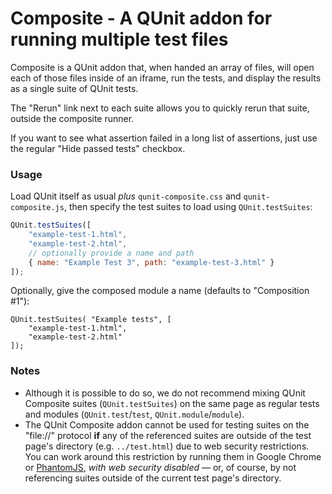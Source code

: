 Composite - A QUnit addon for running multiple test files
================================

Composite is a QUnit addon that, when handed an array of files, will
open each of those files inside of an iframe, run the tests, and
display the results as a single suite of QUnit tests.

The "Rerun" link next to each suite allows you to quickly rerun that suite,
outside the composite runner.

If you want to see what assertion failed in a long list of assertions,
just use the regular "Hide passed tests" checkbox.

### Usage ###

Load QUnit itself as usual _plus_ `qunit-composite.css` and `qunit-composite.js`,
then specify the test suites to load using `QUnit.testSuites`:

```js
QUnit.testSuites([
    "example-test-1.html",
    "example-test-2.html",
    // optionally provide a name and path
    { name: "Example Test 3", path: "example-test-3.html" }
]);
```

Optionally, give the composed module a name (defaults to "Composition #1"):

```
QUnit.testSuites( "Example tests", [
    "example-test-1.html",
    "example-test-2.html"
]);
```

### Notes ###
 - Although it is possible to do so, we do not recommend mixing QUnit Composite suites (`QUnit.testSuites`) on the same page
   as regular tests and modules (`QUnit.test`/`test`, `QUnit.module`/`module`).
 - The QUnit Composite addon cannot be used for testing suites on the "file://" protocol **if** any of the referenced suites
   are outside of the test page's directory (e.g. `../test.html`) due to web security restrictions. You can work around this
   restriction by running them in Google Chrome or [PhantomJS](http://phantomjs.org), _with web security disabled_ &mdash; or,
   of course, by not referencing suites outside of the current test page's directory.
